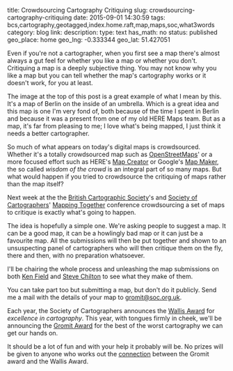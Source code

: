 title: Crowdsourcing Cartography Critiquing
slug: crowdsourcing-cartography-critiquing
date: 2015-09-01 14:30:59
tags: bcs,cartography,geotagged,index.home.raft,map,maps,soc,what3words
category: blog
link: 
description: 
type: text
has_math: no
status: published
geo_place: home
geo_lng: -0.333344
geo_lat: 51.427051

Even if you're not a cartographer, when you first see a map there's almost always a gut feel for whether you like a map or whether you don't. Critiquing a map is a deeply subjective thing. You may not know why you like a map but you can tell whether the map's cartography works or it doesn't work, for you at least.

The image at the top of this post is a great example of what I mean by this. It's a map of Berlin on the inside of an umbrella. Which is a great idea and this map is one I'm very fond of, both because of the time I spent in Berlin and because it was a present from one of my old HERE Maps team. But as a map, it's far from pleasing to me; I love what's being mapped, I just think it needs a better cartographer.

So much of what appears on today's digital maps is crowdsourced. Whether it's a totally crowdsourced map such as [OpenStreetMaps](https://www.openstreetmap.org/ "https://www.openstreetmap.org/")' or a more focused effort such as HERE's [Map Creator](https://mapcreator.here.com/ "https://mapcreator.here.com/") or Google's [Map Maker](https://www.google.com/mapmaker "https://www.google.com/mapmaker"), the so called *wisdom of the crowd* is an integral part of so many maps. But what would happen if you tried to crowdsource the critiquing of maps rather than the map itself?

<!-- TEASER_END -->

Next week at the the [British Cartographic Society](https://www.cartography.org.uk/ "https://www.cartography.org.uk/")'s and [Society of Cartographers](https://www.soc.org.uk/index.htm "https://www.soc.org.uk/index.htm")' [Mapping Together](https://www.soc.org.uk/mappingtogether/programme.html "https://www.soc.org.uk/mappingtogether/programme.html") conference crowdsourcing a set of maps to critique is exactly what's going to happen. 

The idea is hopefully a simple one. We're asking people to suggest a map. It can be a good map, it can be a howlingly bad map or it can just be a favourite map. All the submissions will then be put together and shown to an unsuspecting panel of cartographers who will then critique them on the fly, there and then, with no preparation whatsoever.

I'll be chairing the whole process and unleashing the map submissions on both [Ken Field](https://twitter.com/kennethfield "https://twitter.com/kennethfield") and [Steve Chilton](https://twitter.com/steev8 "https://twitter.com/steev8") to see what they make of them.

You can take part too but submitting a map, but don't do it publicly. Send me a mail with the details of your map to [gromit@soc.org.uk](mailto:gromit@soc.org.uk "mailto:gromit@soc.org.uk").

Each year, the Society of Cartographers announces the [Wallis Award](https://www.soc.org.uk/wallis.htm "https://www.soc.org.uk/wallis.htm") for *excellence in cartography*. This year, with tongues firmly in cheek, we'll be announcing the [Gromit Award](https://www.soc.org.uk/mappingtogether/awards.html#soc "https://www.soc.org.uk/mappingtogether/awards.html#soc") for the best of the worst cartography we can get our hands on.

It should be a lot of fun and with your help it probably will be. No prizes will be given to anyone who works out the [connection](https://www.wallaceandgromit.com/ "https://www.wallaceandgromit.com/") between the Gromit award and the Wallis Award.




